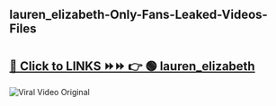 
 ## lauren_elizabeth-Only-Fans-Leaked-Videos-Files

# <h2><a href="https://mediaupload.pro?lauren_elizabeth">🔗 Click to LINKS ⏩⏩ 👉 🟢 lauren_elizabeth </a></h2>

<a href="https://mediaupload.pro?lauren_elizabeth" rel="nofollow" data-target="animated-image.originalLink"><img src="https://i.ibb.co.com/xMMVF88/686577567.gif" alt="Viral Video Original" style="max-width: 100%; display: inline-block;" data-target="animated-image.originalImage"></a>